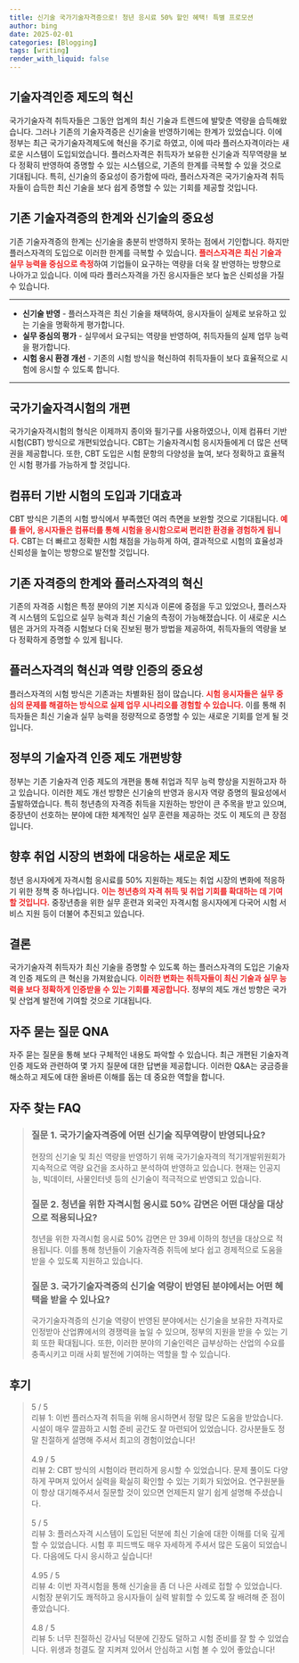 ```yaml
---
title: 신기술 국가기술자격증으로! 청년 응시료 50% 할인 혜택! 특별 프로모션
author: bing
date: 2025-02-01
categories: [Blogging]
tags: [writing]
render_with_liquid: false
---
```



<h2 id='기술자격인증 제도의 혁신'>기술자격인증 제도의 혁신</h2>

<p>국가기술자격 취득자들은 그동안 업계의 최신 기술과 트렌드에 발맞춘 역량을 습득해왔습니다. 그러나 기존의 기술자격증은 신기술을 반영하기에는 한계가 있었습니다. 이에 정부는 최근 국가기술자격제도에 혁신을 주기로 하였고, 이에 따라 플러스자격이라는 새로운 시스템이 도입되었습니다. 플러스자격은 취득자가 보유한 신기술과 직무역량을 보다 정확히 반영하여 증명할 수 있는 시스템으로, 기존의 한계를 극복할 수 있을 것으로 기대됩니다. 특히, 신기술의 중요성이 증가함에 따라, 플러스자격은 국가기술자격 취득자들이 습득한 최신 기술을 보다 쉽게 증명할 수 있는 기회를 제공할 것입니다.</p>

<h2 id='기존 기술자격증의 한계와 신기술의 중요성'>기존 기술자격증의 한계와 신기술의 중요성</h2>

<p>기존 기술자격증의 한계는 신기술을 충분히 반영하지 못하는 점에서 기인합니다. 하지만 플러스자격의 도입으로 이러한 한계를 극복할 수 있습니다. <b><span style="color: #ee2323;">플러스자격은 최신 기술과 실무 능력을 중심으로 측정</span></b>하여 기업들이 요구하는 역량을 더욱 잘 반영하는 방향으로 나아가고 있습니다. 이에 따라 플러스자격을 가진 응시자들은 보다 높은 신뢰성을 가질 수 있습니다.</p>

<hr />

<ul>
    <li><b>신기술 반영</b> - 플러스자격은 최신 기술을 채택하여, 응시자들이 실제로 보유하고 있는 기술을 명확하게 평가합니다.</li>
    <li><b>실무 중심의 평가</b> - 실무에서 요구되는 역량을 반영하여, 취득자들의 실제 업무 능력을 평가합니다.</li>
    <li><b>시험 응시 환경 개선</b> - 기존의 시험 방식을 혁신하여 취득자들이 보다 효율적으로 시험에 응시할 수 있도록 합니다.</li>
</ul>

<hr />

<h2 id='국가기술자격시험의 개편'>국가기술자격시험의 개편</h2>

<p>국가기술자격시험의 형식은 이제까지 종이와 필기구를 사용하였으나, 이제 컴퓨터 기반 시험(CBT) 방식으로 개편되었습니다. CBT는 기술자격시험 응시자들에게 더 많은 선택권을 제공합니다. 또한, CBT 도입은 시험 문항의 다양성을 높여, 보다 정확하고 효율적인 시험 평가를 가능하게 할 것입니다.</p>

<h2 id='컴퓨터 기반 시험의 도입과 기대효과'>컴퓨터 기반 시험의 도입과 기대효과</h2>

<p>CBT 방식은 기존의 시험 방식에서 부족했던 여러 측면을 보완할 것으로 기대됩니다. <b><span style="color: #ee2323;">예를 들어, 응시자들은 컴퓨터를 통해 시험을 응시함으로써 편리한 환경을 경험하게 됩니다.</span></b> CBT는 더 빠르고 정확한 시험 채점을 가능하게 하여, 결과적으로 시험의 효율성과 신뢰성을 높이는 방향으로 발전할 것입니다.</p>

<h2 id='기존 자격증의 한계와 플러스자격의 혁신'>기존 자격증의 한계와 플러스자격의 혁신</h2>

<p>기존의 자격증 시험은 특정 분야의 기본 지식과 이론에 중점을 두고 있었으나, 플러스자격 시스템의 도입으로 실무 능력과 최신 기술의 측정이 가능해졌습니다. 이 새로운 시스템은 과거의 자격증 시험보다 더욱 진보된 평가 방법을 제공하여, 취득자들의 역량을 보다 정확하게 증명할 수 있게 됩니다.</p>

<h2 id='플러스자격의 혁신과 역량 인증의 중요성'>플러스자격의 혁신과 역량 인증의 중요성</h2>

<p>플러스자격의 시험 방식은 기존과는 차별화된 점이 많습니다. <b><span style="color: #ee2323;">시험 응시자들은 실무 중심의 문제를 해결하는 방식으로 실제 업무 시나리오를 경험할 수 있습니다.</span></b> 이를 통해 취득자들은 최신 기술과 실무 능력을 정량적으로 증명할 수 있는 새로운 기회를 얻게 될 것입니다.</p>

<h2 id='정부의 기술자격 인증 제도 개편방향'>정부의 기술자격 인증 제도 개편방향</h2>

<p>정부는 기존 기술자격 인증 제도의 개편을 통해 취업과 직무 능력 향상을 지원하고자 하고 있습니다. 이러한 제도 개선 방향은 신기술의 반영과 응시자 역량 증명의 필요성에서 출발하였습니다. 특히 청년층의 자격증 취득을 지원하는 방안이 큰 주목을 받고 있으며, 중장년이 선호하는 분야에 대한 체계적인 실무 훈련을 제공하는 것도 이 제도의 큰 장점입니다.</p>

<h2 id='향후 취업 시장의 변화에 대응하는 새로운 제도'>향후 취업 시장의 변화에 대응하는 새로운 제도</h2>

<p>청년 응시자에게 자격시험 응시료를 50% 지원하는 제도는 취업 시장의 변화에 적응하기 위한 정책 중 하나입니다. <b><span style="color: #ee2323;">이는 청년층의 자격 취득 및 취업 기회를 확대하는 데 기여할 것입니다.</span></b> 중장년층을 위한 실무 훈련과 외국인 자격시험 응시자에게 다국어 시험 서비스 지원 등이 더불어 추진되고 있습니다.</p>

<h2 id='결론'>결론</h2>

<p>국가기술자격 취득자가 최신 기술을 증명할 수 있도록 하는 플러스자격의 도입은 기술자격 인증 제도의 큰 혁신을 가져왔습니다. <b><span style="color: #ee2323;">이러한 변화는 취득자들이 최신 기술과 실무 능력을 보다 정확하게 인증받을 수 있는 기회를 제공합니다.</span></b> 정부의 제도 개선 방향은 국가 및 산업계 발전에 기여할 것으로 기대됩니다.</p>

<h2 id='자주 묻는 질문 QNA'>자주 묻는 질문 QNA</h2>

<p>자주 묻는 질문을 통해 보다 구체적인 내용도 파악할 수 있습니다. 최근 개편된 기술자격 인증 제도와 관련하여 몇 가지 질문에 대한 답변을 제공합니다. 이러한 Q&A는 궁금증을 해소하고 제도에 대한 올바른 이해를 돕는 데 중요한 역할을 합니다.</p>


<h2 id='자주_찾는_FAQ'>자주 찾는 FAQ</h2>
<div itemscope="" itemtype="https://schema.org/FAQPage">
<blockquote>
<div itemscope="" itemprop="mainEntity" itemtype="https://schema.org/Question">
<h3 itemprop="name">질문 1. 국가기술자격증에 어떤 신기술 직무역량이 반영되나요?</h3>
<div itemscope="" itemprop="acceptedAnswer" itemtype="https://schema.org/Answer">
<span itemprop="text">
<p>현장의 신기술 및 최신 역량을 반영하기 위해 국가기술자격의 적기개발위원회가 지속적으로 역량 요건을 조사하고 분석하여 반영하고 있습니다. 현재는 인공지능, 빅데이터, 사물인터넷 등의 신기술이 적극적으로 반영되고 있습니다.</p>
</span>
</div>
</div>
<div itemscope="" itemprop="mainEntity" itemtype="https://schema.org/Question">
<h3 itemprop="name">질문 2. 청년을 위한 자격시험 응시료 50% 감면은 어떤 대상을 대상으로 적용되나요?</h3>
<div itemscope="" itemprop="acceptedAnswer" itemtype="https://schema.org/Answer">
<span itemprop="text">
<p>청년을 위한 자격시험 응시료 50% 감면은 만 39세 이하의 청년을 대상으로 적용됩니다. 이를 통해 청년들이 기술자격증 취득에 보다 쉽고 경제적으로 도움을 받을 수 있도록 지원하고 있습니다.</p>
</span>
</div>
</div>
<div itemscope="" itemprop="mainEntity" itemtype="https://schema.org/Question">
<h3 itemprop="name">질문 3. 국가기술자격증의 신기술 역량이 반영된 분야에서는 어떤 혜택을 받을 수 있나요?</h3>
<div itemscope="" itemprop="acceptedAnswer" itemtype="https://schema.org/Answer">
<span itemprop="text">
<p>국가기술자격증의 신기술 역량이 반영된 분야에서는 신기술을 보유한 자격자로 인정받아 산업界에서의 경쟁력을 높일 수 있으며, 정부의 지원을 받을 수 있는 기회 또한 확대됩니다. 또한, 이러한 분야의 기술인력은 급부상하는 산업의 수요를 충족시키고 미래 사회 발전에 기여하는 역할을 할 수 있습니다.</p>
</span>
</div>
</div>
</blockquote>
</div>
<h2 id='후기'>후기</h2>
<div itemscope itemtype="https://schema.org/Product">
  <blockquote>
  <div itemprop="review" itemscope itemtype="https://schema.org/Review">
      <div itemprop="reviewRating" itemscope itemtype="https://schema.org/Rating"> <span itemprop="ratingValue">5</span> / <span itemprop="bestRating">5</span> </div>
      <span itemprop="reviewBody">리뷰 1: 이번 플러스자격 취득을 위해 응시하면서 정말 많은 도움을 받았습니다. 시설이 매우 깔끔하고 시험 준비 공간도 잘 마련되어 있었습니다. 강사분들도 정말 친절하게 설명해 주셔서 최고의 경험이었습니다!</span>
  </div>
  <br>
  <div itemprop="review" itemscope itemtype="https://schema.org/Review">
      <div itemprop="reviewRating" itemscope itemtype="https://schema.org/Rating"> <span itemprop="ratingValue">4.9</span> / <span itemprop="bestRating">5</span> </div>
      <span itemprop="reviewBody">리뷰 2: CBT 방식의 시험이라 편리하게 응시할 수 있었습니다. 문제 풀이도 다양하게 꾸며져 있어서 실력을 확실히 확인할 수 있는 기회가 되었어요. 연구원분들이 항상 대기해주셔서 질문할 것이 있으면 언제든지 알기 쉽게 설명해 주셨습니다.</span>
  </div>
  <br>
  <div itemprop="review" itemscope itemtype="https://schema.org/Review">
      <div itemprop="reviewRating" itemscope itemtype="https://schema.org/Rating"> <span itemprop="ratingValue">5</span> / <span itemprop="bestRating">5</span> </div>
      <span itemprop="reviewBody">리뷰 3: 플러스자격 시스템이 도입된 덕분에 최신 기술에 대한 이해를 더욱 깊게 할 수 있었습니다. 시험 후 피드백도 매우 자세하게 주셔서 많은 도움이 되었습니다. 다음에도 다시 응시하고 싶습니다!</span>
  </div>
  <br>
  <div itemprop="review" itemscope itemtype="https://schema.org/Review">
      <div itemprop="reviewRating" itemscope itemtype="https://schema.org/Rating"> <span itemprop="ratingValue">4.95</span> / <span itemprop="bestRating">5</span> </div>
      <span itemprop="reviewBody">리뷰 4: 이번 자격시험을 통해 신기술을 좀 더 나은 사례로 접할 수 있었습니다. 시험장 분위기도 쾌적하고 응시자들이 실력 발휘할 수 있도록 잘 배려해 준 점이 좋았습니다.</span>
  </div>
  <br>
  <div itemprop="review" itemscope itemtype="https://schema.org/Review">
      <div itemprop="reviewRating" itemscope itemtype="https://schema.org/Rating"> <span itemprop="ratingValue">4.8</span> / <span itemprop="bestRating">5</span> </div>
      <span itemprop="reviewBody">리뷰 5: 너무 친절하신 강사님 덕분에 긴장도 덜하고 시험 준비를 잘 할 수 있었습니다. 위생과 청결도 잘 지켜져 있어서 안심하고 시험 볼 수 있어 좋았습니다!</span>
  </div>
  </blockquote>
</div>
